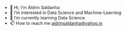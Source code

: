 - 👋 Hi, I’m Aldrin Saldanha
- 👀 I’m interested in Data Science and Machine-Learning
- 🌱 I’m currently learning Data Science
- 📫 How to reach me aldrinsaldanha@yahoo.in

<!---
Aldrindx/Aldrindx is a ✨ special ✨ repository because its `README.md` (this file) appears on your GitHub profile.
You can click the Preview link to take a look at your changes.
--->

